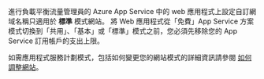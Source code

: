 進行負載平衡流量管理員的 Azure App Service 中的 web 應用程式上設定自訂網域名稱只適用於 **標準** 模式網站。 將 Web 應用程式從「免費」App Service 方案模式切換到「共用」、「基本」或「標準」模式之前，您必須先移除您的 App Service 訂用帳戶的支出上限。 

如需應用程式服務計劃模式，包括如何變更您的網站模式的詳細資訊請參閱 [如何調整網站](../article/app-service-web/web-sites-scale.md)。

